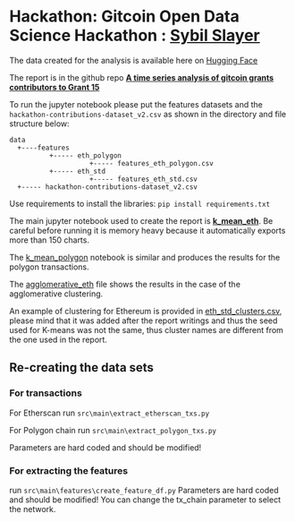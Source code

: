 # Hackathon: Gitcoin Open Data Science Hackathon : [Sybil Slayer](https://gitcoin.co/issue/29389#) 

The data created for the analysis is available here on [Hugging Face](https://huggingface.co/datasets/Poupou/Gitcoin-ODS-Hackhaton-GR15) 

The report is in the github repo **[A time series analysis of gitcoin grants contributors to Grant 15](https://github.com/poupou-web3/GC-ODS-Sybil/blob/main/A%20time%20series%20analysis%20of%20gitcoin%20grants%20contributors%20to%20Grant%2015.pdf)**

To run the jupyter notebook please put the features datasets and the `hackathon-contributions-dataset_v2.csv` as shown in the directory and file structure below:

```
data
  +----features
          +----- eth_polygon
                    +----- features_eth_polygon.csv    
          +----- eth_std
                    +----- features_eth_std.csv      
  +----- hackathon-contributions-dataset_v2.csv
```
    
Use requirements to install the libraries:
`pip install requirements.txt`


The main jupyter notebook used to create the report is **[k_mean_eth](https://github.com/poupou-web3/GC-ODS-Sybil/blob/main/jupyter/10_28_k_mean_eth.ipynb)**.
Be careful before running it is memory heavy because it automatically exports more than 150 charts.

The [k_mean_polygon](https://github.com/poupou-web3/GC-ODS-Sybil/blob/main/jupyter/10_28_k_mean_polygon_new.ipynb) notebook is similar and produces the results for the polygon transactions.

The [agglomerative_eth](https://github.com/poupou-web3/GC-ODS-Sybil/blob/main/jupyter/10_29_agglomerative_eth_new.ipynb) file shows the results in the case of the agglomerative clustering.

An example of clustering for Ethereum is provided in [eth_std_clusters.csv](https://github.com/poupou-web3/GC-ODS-Sybil/blob/main/eth_std_clusters.csv), please mind that it was added after the report writings and thus the seed used for K-means was not the same, thus cluster names are different from the one used in the report. 

## Re-creating the data sets
### For transactions
For Etherscan run `src\main\extract_etherscan_txs.py` 

For Polygon chain run `src\main\extract_polygon_txs.py` 

Parameters are hard coded and should be modified!

### For extracting the features 
run `src\main\features\create_feature_df.py`
Parameters are hard coded and should be modified! You can change the tx_chain parameter to select the network.

